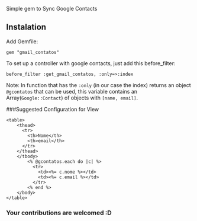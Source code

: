 Simple gem to Sync Google Contacts

## Instalation

Add Gemfile:

	gem "gmail_contatos"
	
To set up a controller with google contacts, just add this before_filter:

	before_filter :get_gmail_contatos, :only=>:index

Note: In function that has the `:only` (in our case the index) returns an object `@gcontatos` that can be used, this variable contains an Array(`Google::Contact`) of objects with `[name, email]`.

###Suggested Configuration for View

	<table>
		<thead>
		  <tr>
		    <th>Nome</th>
		    <th>email</th>
		  </tr>
		</thead>
		</tbody>
			<% @gcontatos.each do |c| %>
			  <tr>
			    <td><%= c.nome %></td>
			    <td><%= c.email %></td>
			  </tr>
			<% end %>
		</body>	
	</table>

### Your contributions are welcomed :D